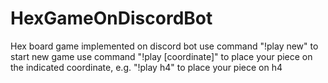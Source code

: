 # HexGameOnDiscordBot
Hex board game implemented on discord bot
use command "!play new" to start new game
use command "!play [coordinate]" to place your piece on the indicated coordinate, e.g. "!play h4" to place your piece on h4
